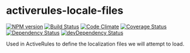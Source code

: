 # activerules-locale-files

[![NPM version](https://img.shields.io/npm/v/activerules-locale-files.svg)](https://www.npmjs.com/package/activerules-locale-files)
[![Build Status](https://travis-ci.org/bwinkers/activerules-locale-files.svg?branch=master)](https://travis-ci.org/bwinkers/activerules-locale-files)
[![Code Climate](https://codeclimate.com/github/bwinkers/activerules-locale-files/badges/gpa.svg)](https://codeclimate.com/github/bwinkers/activerules-locale-files)
[![Coverage Status](https://img.shields.io/coveralls/bwinkers/activerules-locale-files.svg)](https://coveralls.io/github/bwinkers/activerules-locale-files)
[![Dependency Status](https://img.shields.io/david/bwinkers/activerules-locale-files.svg?label=deps)](https://david-dm.org/bwinkers/activerules-locale-files)
[![devDependency Status](https://img.shields.io/david/dev/bwinkers/activerules-locale-files.svg?label=devDeps)](https://david-dm.org/bwinkers/activerules-locale-files#info=devDependencies)


Used in ActiveRules to define the localization files we will attempt to load.
